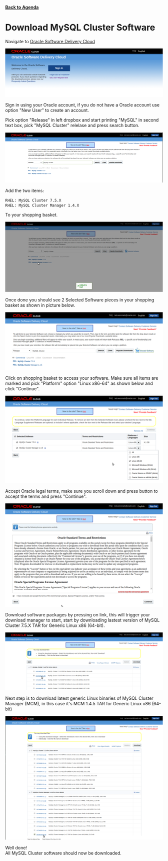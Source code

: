 **[Back to Agenda](./../README.md)**

# Download MySQL Cluster Software

Navigate to [Oracle Software Delivery Cloud](https://edelivery.oracle.com/osdc/faces/Home.jspx)

![](./images/edelivery1.png)

Sign in using your Oracle account, if you do not have a Oracle account use option "New User" to create an account.

Pick option "Release" in left dropbox and start printing "MySQL" in second text box, pick "MySQL Cluster" relelase and press search button.

![](./images/edelivery2.png)

Add the two items:
```
RHEL: MySQL Cluster 7.5.X
RHEL: MySQL Cluster Manager 1.4.X
```

To your shopping basket.

![](./images/edelivery3.png)

Once done you should see 2 Selected Software pieces in your shopping basket as shown in picture below.

![](./images/edelivery4.png)

Click on shopping basket to access your software. Make sure all items are marked and pick "Platform" option "Linux x86-64" as shown below and click "Continue".

![](./images/edelivery5.png)

Accept Oracle legal terms, make sure you scroll down and press button to accept the terms and press "Continue".

![](./images/edelivery6.png)

Download software packages by pressing on link, this will trigger your download manager to start, start by downloading lastest version of MySQL Cluster 7.5.X TAR for Generic Linux x86 (64-bit).

![](./images/edelivery7.png)

Next step is to download latest generic Linux binaries of MySQL Cluster Manager (MCM), in this case it's MCM 1.4.5 TAR for Generic Linux x86 (64-bit)

![](./images/edelivery8.png)


Well done!  
All MySQL Cluster software should now be downloaded.
